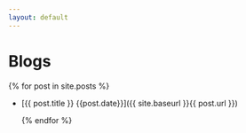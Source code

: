 ```yaml
---
layout: default
---
```


# Blogs


  {% for post in site.posts %}

* [{{ post.title }}  {{post.date}}]({{ site.baseurl }}{{ post.url }})
 
  {% endfor %}


